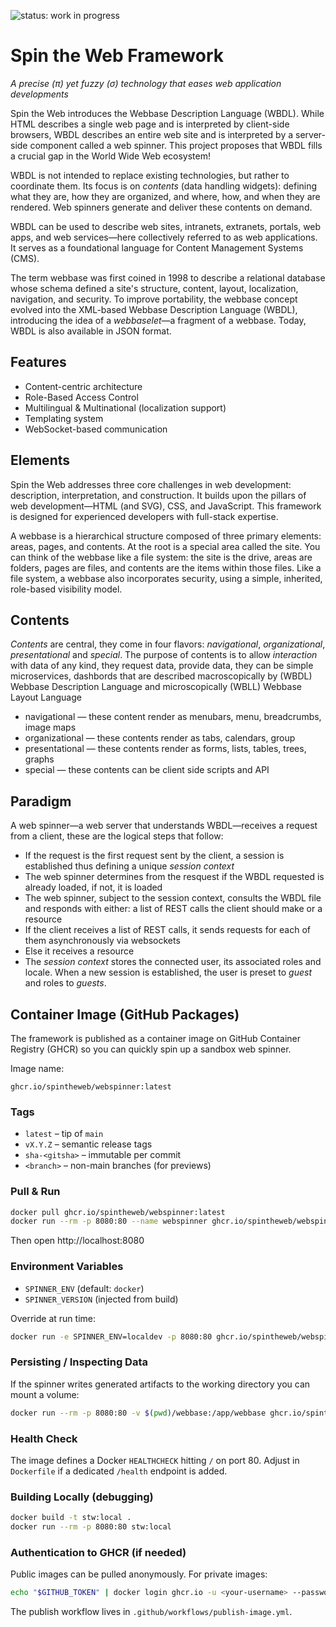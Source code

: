 ![status: work in progress](https://img.shields.io/badge/status-WIP-yellow)

# Spin the Web Framework
_A precise (π) yet fuzzy (σ) technology that eases web application developments_

Spin the Web introduces the Webbase Description Language (WBDL). While HTML describes a single web page and is interpreted by client-side browsers, WBDL describes an entire web site and is interpreted by a server-side component called a web spinner. This project proposes that WBDL fills a crucial gap in the World Wide Web ecosystem!

WBDL is not intended to replace existing technologies, but rather to coordinate them. Its focus is on _contents_ (data handling widgets): defining what they are, how they are organized, and where, how, and when they are rendered. Web spinners generate and deliver these contents on demand.

WBDL can be used to describe web sites, intranets, extranets, portals, web apps, and web services—here collectively referred to as web applications. It serves as a foundational language for Content Management Systems (CMS).

The term webbase was first coined in 1998 to describe a relational database whose schema defined a site's structure, content, layout, localization, navigation, and security. To improve portability, the webbase concept evolved into the XML-based Webbase Description Language (WBDL), introducing the idea of a _webbaselet_—a fragment of a webbase. Today, WBDL is also available in JSON format.

## Features
* Content-centric architecture
* Role-Based Access Control
* Multilingual & Multinational (localization support)
* Templating system
* WebSocket-based communication

## Elements
Spin the Web addresses three core challenges in web development: description, interpretation, and construction. It builds upon the pillars of web development—HTML (and SVG), CSS, and JavaScript. This framework is designed for experienced developers with full-stack expertise.

A webbase is a hierarchical structure composed of three primary elements: areas, pages, and contents. At the root is a special area called the site. You can think of the webbase like a file system: the site is the drive, areas are folders, pages are files, and contents are the items within those files. Like a file system, a webbase also incorporates security, using a simple, inherited, role-based visibility model.

## Contents
_Contents_ are central, they come in four flavors: _navigational_, _organizational_, _presentational_ and _special_. The purpose of contents is to allow _interaction_ with data of any kind, they request data, provide data, they can be simple microservices, dashbords that are described macroscopically by (WBDL) Webbase Description Language and microscopically (WBLL) Webbase Layout Language

* navigational &mdash; these content render as menubars, menu, breadcrumbs, image maps
* organizational &mdash; these contents render as tabs, calendars, group
* presentational &mdash; these contents render as forms, lists, tables, trees, graphs 
* special &mdash; these contents can be client side scripts and API

## Paradigm
A web spinner&mdash;a web server that understands WBDL&mdash;receives a request from a client, these are the logical steps that follow: 
* If the request is the first request sent by the client, a session is established thus defining a unique _session context_
* The web spinner determines from the resquest if the WBDL requested is already loaded, if not, it is loaded
* The web spinner, subject to the session context, consults the WBDL file and responds with either: a list of REST calls the client should make or a resource
* If the client receives a list of REST calls, it sends requests for each of them asynchronously via websockets
* Else it receives a resource
* The _session context_ stores the connected user, its associated roles and locale. When a new session is established, the user is preset to _guest_ and roles to _guests_.

## Container Image (GitHub Packages)

The framework is published as a container image on GitHub Container Registry (GHCR) so you can quickly spin up a sandbox web spinner.

Image name:

	ghcr.io/spintheweb/webspinner:latest

### Tags
* `latest` – tip of `main`
* `vX.Y.Z` – semantic release tags
* `sha-<gitsha>` – immutable per commit
* `<branch>` – non-main branches (for previews)

### Pull & Run
```bash
docker pull ghcr.io/spintheweb/webspinner:latest
docker run --rm -p 8080:80 --name webspinner ghcr.io/spintheweb/webspinner:latest
```
Then open http://localhost:8080

### Environment Variables
* `SPINNER_ENV` (default: `docker`)
* `SPINNER_VERSION` (injected from build)

Override at run time:
```bash
docker run -e SPINNER_ENV=localdev -p 8080:80 ghcr.io/spintheweb/webspinner:latest
```

### Persisting / Inspecting Data
If the spinner writes generated artifacts to the working directory you can mount a volume:
```bash
docker run --rm -p 8080:80 -v $(pwd)/webbase:/app/webbase ghcr.io/spintheweb/webspinner:latest
```

### Health Check
The image defines a Docker `HEALTHCHECK` hitting `/` on port 80. Adjust in `Dockerfile` if a dedicated `/health` endpoint is added.

### Building Locally (debugging)
```bash
docker build -t stw:local .
docker run --rm -p 8080:80 stw:local
```

 


### Authentication to GHCR (if needed)
Public images can be pulled anonymously. For private images:
```bash
echo "$GITHUB_TOKEN" | docker login ghcr.io -u <your-username> --password-stdin
```

The publish workflow lives in `.github/workflows/publish-image.yml`.

